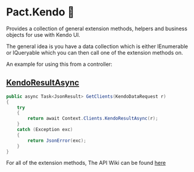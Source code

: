 # Pact.Kendo 🤺
Provides a collection of general extension methods, helpers and business objects for use with Kendo UI.

The general idea is you have a data collection which is either IEnumerable<T> or IQueryable<T> which you can then call one of the extension methods on.


An example for using this from a controller:
## [KendoResultAsync](./QueryableExtensions.cs)
```c#
public async Task<JsonResult> GetClients(KendoDataRequest r)
{
    try
    {
        return await Context.Clients.KendoResultAsync(r);
    }
    catch (Exception exc)
    {
        return JsonError(exc);
    }
}
```

For all of the extension methods, The API Wiki can be found [here](https://github.com/assureddt/pact/wiki/Pact-Kendo-Index)